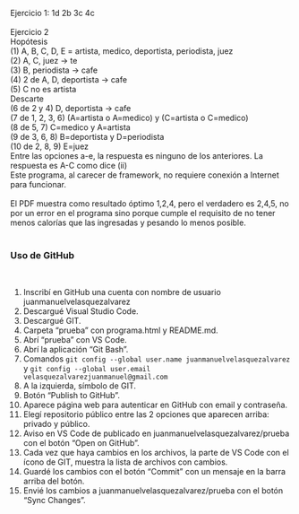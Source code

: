 Ejercicio 1: 1d 2b 3c 4c<br><br>
Ejercicio 2<br>
Hopótesis<br>
(1) A, B, C, D, E = artista, medico, deportista, periodista, juez<br>
(2) A, C, juez -> te<br>
(3) B, periodista -> cafe<br>
(4) 2 de A, D, deportista -> cafe<br>
(5) C no es artista<br>
Descarte<br>
(6 de 2 y 4) D, deportista -> cafe<br>
(7 de 1, 2, 3, 6) (A=artista o A=medico) y (C=artista o C=medico)<br>
(8 de 5, 7) C=medico y A=artista<br>
(9 de 3, 6, 8) B=deportista y D=periodista<br>
(10 de 2, 8, 9) E=juez<br>
Entre las opciones a-e, la respuesta es ninguno de los anteriores. La respuesta es A-C como dice (ii)<br>
Este programa, al carecer de framework, no requiere conexión a Internet para funcionar.<br><br>
El PDF muestra como resultado óptimo 1,2,4, pero el verdadero es 2,4,5, no por un error en el programa sino porque cumple el requisito de no tener menos calorías que las ingresadas y pesando lo menos posible.<br><br>
<h3>Uso de GitHub</h3><br>
<ol>
<li>Inscribí en GitHub una cuenta con nombre de usuario juanmanuelvelasquezalvarez</li>
<li>Descargué Visual Studio Code.</li>
<li>Descargué GIT.</li>
<li>Carpeta “prueba” con programa.html y README.md.</li>
<li>Abrí “prueba” con VS Code.</li>
<li>Abrí la aplicación “Git Bash”.</li>
<li>Comandos <code>git config --global user.name juanmanuelvelasquezalvarez</code> y <code>git config --global user.email velasquezalvarezjuanmanuel@gmail.com</code></li>
<li>A la izquierda, símbolo de GIT.</li>
<li>Botón “Publish to GitHub”.</li>
<li>Aparece página web para autenticar en GitHub con email y contraseña.</li>
<li>Elegí repositorio público entre las 2 opciones que aparecen arriba: privado y público.</li>
<li>Aviso en VS Code de publicado en juanmanuelvelasquezalvarez/prueba con el botón “Open on GitHub”.</li>
<li>Cada vez que haya cambios en los archivos, la parte de VS Code con el ícono de GIT, muestra la lista de archivos con cambios.</li>
<li>Guardé los cambios con el botón “Commit” con un mensaje en la barra arriba del botón.</li>
<li>Envié los cambios a juanmanuelvelasquezalvarez/prueba con el botón “Sync Changes”.</li>
</ol>